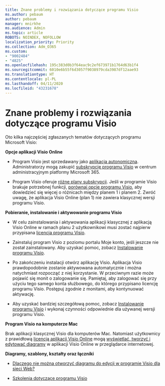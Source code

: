 ```yaml
---
title: Znane problemy i rozwiązania dotyczące programu Visio
ms.author: pebaum
author: pebaum
manager: mnirkhe
ms.audience: Admin
ms.topic: article
ROBOTS: NOINDEX, NOFOLLOW
localization_priority: Priority
ms.collection: Adm_O365
ms.custom:
- "9002484"
- "4825"
ms.openlocfilehash: 195c383d0b3f64eac9c2ef673971b1764d63b1f4
ms.sourcegitcommit: 6010e6b55f6d3057f9038979cda3987df12aae93
ms.translationtype: HT
ms.contentlocale: pl-PL
ms.lasthandoff: 04/11/2020
ms.locfileid: "43231678"
---
```

# <a name="visio-common-issues-and-resolutions"></a>Znane problemy i rozwiązania dotyczące programu Visio

Oto kilka najczęściej zgłaszanych tematów dotyczących programu Microsoft Visio:

**Opcje aplikacji Visio Online**

- Program Visio jest sprzedawany jako [aplikacja autonomiczna](https://products.office.com/visio/flowchart-software). Administratorzy mogą zakupić [subskrypcję programu Visio](https://docs.microsoft.com/alchemyinsights/purchase-visio-subscription) w centrum administracyjnym platformy Microsoft 365.

- Program Visio oferuje [różne plany subskrypcji](https://products.office.com/visio/microsoft-visio-plans-and-pricing-compare-visio-options). Jeśli w programie Visio brakuje potrzebnej funkcji, [porównaj opcje programu Visio](https://products.office.com/visio/microsoft-visio-plans-and-pricing-compare-visio-options), aby dowiedzieć się więcej o różnicach między planem 1 i planem 2.  Zwróć uwagę, że aplikacja Visio Online (plan 1) nie zawiera klasycznej wersji programu Visio.

**Pobieranie, instalowanie i aktywowanie programu Visio**

- W celu zainstalowania i aktywowania aplikacji klasycznej z aplikacją Visio Online w ramach planu 2 użytkownikowi musi zostać najpierw przypisana [licencja programu Visio](https://docs.microsoft.com/office365/admin/subscriptions-and-billing/assign-licenses-to-users).

- Zainstaluj program Visio z poziomu portalu Moje konto, jeśli jeszcze nie został zainstalowany. Aby uzyskać pomoc, zobacz [Instalowanie programu Visio](https://support.office.com/article/f98f21e3-aa02-4827-9167-ddab5b025710).

- Po zakończeniu instalacji otwórz aplikację Visio. Aplikacja Visio prawdopodobnie zostanie aktywowana automatycznie i można natychmiast rozpocząć z niej korzystanie. W przeciwnym razie może pojawić się monit o zalogowanie się. Pamiętaj, aby zalogować się przy użyciu tego samego konta służbowego, do którego przypisano licencję programu Visio. Postępuj zgodnie z monitami, aby kontynuować aktywację.

- Aby uzyskać bardziej szczegółową pomoc, zobacz [Instalowanie programu Visio](https://support.office.com/article/f98f21e3-aa02-4827-9167-ddab5b025710) i wykonaj czynności odpowiednie dla używanej wersji programu Visio.

**Program Visio na komputerze Mac**

Brak aplikacji klasycznej Visio dla komputerów Mac. Natomiast użytkownicy z prawidłową [licencją aplikacji Visio Online](https://docs.microsoft.com/office365/admin/subscriptions-and-billing/assign-licenses-to-users) mogą [wyświetlać, tworzyć i edytować diagramy](https://support.office.com/article/06f04845-91b8-4e8f-881f-a43c970735fc) w aplikacji Visio Online w przeglądarce internetowej.

**Diagramy, szablony, kształty oraz łączniki**

- [Dlaczego nie można otworzyć diagramu do edycji w programie Visio dla sieci Web?](https://support.microsoft.com/pl-PL/office/why-can-t-i-open-a-diagram-for-editing-in-visio-for-the-web-ea4a23d3-21d3-4878-945e-cf1be4140357)

- [Szkolenia dotyczące programu Visio](https://support.office.com/article/visio-training-e058bcfa-1d90-4653-afc6-e84d54cf94a6)

